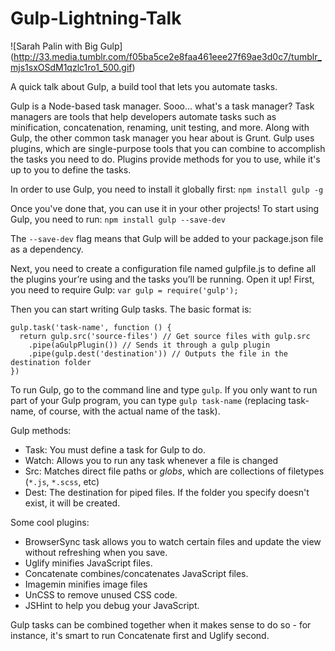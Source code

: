 # Gulp-Lightning-Talk

![Sarah Palin with Big Gulp]
(http://33.media.tumblr.com/f05ba5ce2e8faa461eee27f69ae3d0c7/tumblr_mjs1sxOSdM1qzlc1ro1_500.gif)

A quick talk about Gulp, a build tool that lets you automate tasks.

Gulp is a Node-based task manager. Sooo... what's a task manager? Task managers are tools that help developers automate tasks such as minification, concatenation, renaming, unit testing, and more. Along with Gulp, the other common task manager you hear about is Grunt. Gulp uses plugins, which are single-purpose tools that you can combine to accomplish the tasks you need to do. Plugins provide methods for you to use, while it's up to you to define the tasks.

In order to use Gulp, you need to install it globally first:
`npm install gulp -g`

Once you've done that, you can use it in your other projects! To start using Gulp, you need to run:
`npm install gulp --save-dev`

The `--save-dev` flag means that Gulp will be added to your package.json file as a dependency.

Next, you need to create a configuration file named gulpfile.js to define all the plugins your’re using and the tasks you’ll be running. Open it up! First, you need to require Gulp:
`var gulp = require('gulp');`

Then you can start writing Gulp tasks. The basic format is:
```
gulp.task('task-name', function () {
  return gulp.src('source-files') // Get source files with gulp.src
    .pipe(aGulpPlugin()) // Sends it through a gulp plugin
    .pipe(gulp.dest('destination')) // Outputs the file in the destination folder
})
```

To run Gulp, go to the command line and type `gulp`. If you only want to run part of your Gulp program, you can type `gulp task-name` (replacing task-name, of course, with the actual name of the task).

Gulp methods: 
* Task: You must define a task for Gulp to do.
* Watch: Allows you to run any task whenever a file is changed
* Src: Matches direct file paths or *globs*, which are collections of filetypes (`*.js`, `*.scss`, etc)
* Dest: The destination for piped files. If the folder you specify doesn't exist, it will be created.

Some cool plugins:
* BrowserSync task allows you to watch certain files and update the view without refreshing when you save.
* Uglify minifies JavaScript files.
* Concatenate combines/concatenates JavaScript files.
* Imagemin minifies image files
* UnCSS to remove unused CSS code. 
* JSHint to help you debug your JavaScript.
 
Gulp tasks can be combined together when it makes sense to do so - for instance, it's smart to run Concatenate first and Uglify second. 
